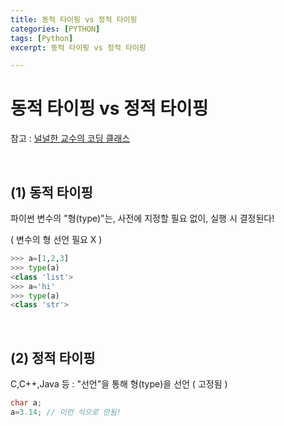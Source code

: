 ```yaml
---
title: 동적 타이핑 vs 정적 타이핑
categories: [PYTHON]
tags: [Python]
excerpt: 동적 타이핑 vs 정적 타이핑

---
```


# 동적 타이핑 vs 정적 타이핑

참고 : [널널한 교수의 코딩 클래스](https://www.youtube.com/channel/UCj0WNqpk8_cxB5YDxpYwQEg)

<br>

## (1) 동적 타이핑

파이썬 변수의 "형(type)"는, 사전에 지정할 필요 없이, 실행 시 결정된다!

( 변수의 형 선언 필요 X )

```python
>>> a=[1,2,3]
>>> type(a)
<class 'list'>
>>> a='hi'
>>> type(a)
<class 'str'>
```

<br>

## (2) 정적 타이핑

C,C++,Java 등 : "선언"을 통해 형(type)을 선언 ( 고정됨 )

```java
char a;
a=3.14; // 이런 식으로 안됨!
```

